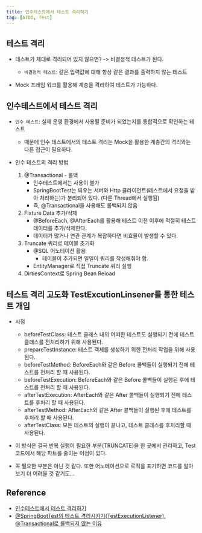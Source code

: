 ```yaml
---
title: 인수테스트에서 테스트 격리하기
tag: [ATDD, Test]
---
```

## 테스트 격리
- 테스트가 제대로 격리되어 있지 않으면? -> 비결정적 테스트가 된다.
  - `비결정적 테스트`: 같은 입력값에 대해 항상 같은 결과를 출력하지 않는 테스트

- Mock 프레임 워크를 활용해 계층을 격리하여 테스트가 가능하다.


## 인수테스트에서 테스트 격리
- `인수 테스트`: 실제 운영 환경에서 사용될 준비가 되었는지를 통합적으로 확인하는 테스트
  - 때문에 인수 테스트에서의 테스트 격리는 Mock을 활용한 계층간의 격리와는 다른 접근이 필요하다.

- 인수 테스트의 격리 방법
  1. @Transactional - 롤백
     - 인수테스트에서는 사용이 불가
     - SpringBootTest는 띄우는 서버와 Http 클라이언트(테스트에서 요청을 받아 처리하는)가 분리되어 있다. (다른 Thread에서 실행됨)
     - 즉, @Transactional을 사용해도 롤백되지 않음
  2. Fixture Data 추가/삭제
     - @BeforeEach, @AfterEach를 활용해 테스트 이전 이후에 적절히 테스트 데이터를 추가/삭제한다.
     - 데이터가 많거나 연관 관계가 복잡하다면 비효율이 발생할 수 있다.
  3. Truncate 쿼리로 테이블 초기화
     - @SQL 어노테이션 활용
       - 테이블이 추가되면 일일이 쿼리를 작성해줘야 함.
     - EntityManager로 직접 Truncate 쿼리 실행
  4. DirtiesContext로 Spring Bean Reload


## 테스트 격리 고도화 TestExcutionLinsener를 통한 테스트 개입
- 시점
  - beforeTestClass:  테스트 클래스 내의 어떠한 테스트도 실행되기 전에 테스트 클래스를 전처리하기 위해 사용된다.
  - prepareTestInstance: 테스트 객체를 생성하기 위한 전처리 작업을 위해 사용된다.
  - beforeTestMethod: BeforeEach와 같은 Before 콜백들이 실행되기 전에 테스트를 전처리 할 때 사용된다.
  - beforeTestExecution: BeforeEach와 같은 Before 콜백들이 실행된 후에 테스트를 전처리 할 때 사용된다.
  - afterTestExecution: AfterEach와 같은 After 콜백들이 실행되기 전에 테스트를 후처리 할 때 사용된다.
  - afterTestMethod:  AfterEach와 같은 After 콜백들이 실행된 후에 테스트를 후처리 할 때 사용된다.
  - afterTestClass: 모든 테스트의 실행이 끝나고, 테스트 클래스를 후처리할 때 사용된다.

- 이 방식은 결국 반복 실행이 필요한 부분(TRUNCATE)을 한 곳에서 관리하고, Test 코드에서 해당 파트를 줄이는 이점이 있다.
- 꼭 필요한 부분은 아닌 것 같다. 또한 어노테이션으로 로직을 표기하면 코드를 알아보기 더 어려울 것 같기도...

## Reference
- [인수테스트에서 테스트 격리하기](https://tecoble.techcourse.co.kr/post/2020-09-15-test-isolation/)
- [@SpringBootTest의 테스트 격리시키기(TestExecutionListener), @Transactional로 롤백되지 않는 이유](https://mangkyu.tistory.com/264)